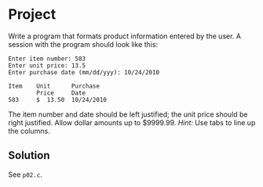 # Project

Write a program that formats product information entered by the user. A session
with the program should look like this:

```
Enter item number: 583
Enter unit price: 13.5
Enter purchase date (mm/dd/yyy): 10/24/2010

Item    Unit      Purchase
        Price     Date
583     $  13.50  10/24/2010
```

The item number and date should be left justified; the unit price should be
right justified. Allow dollar amounts up to $9999.99. *Hint:* Use tabs to line
up the columns.

## Solution

See `p02.c`.
